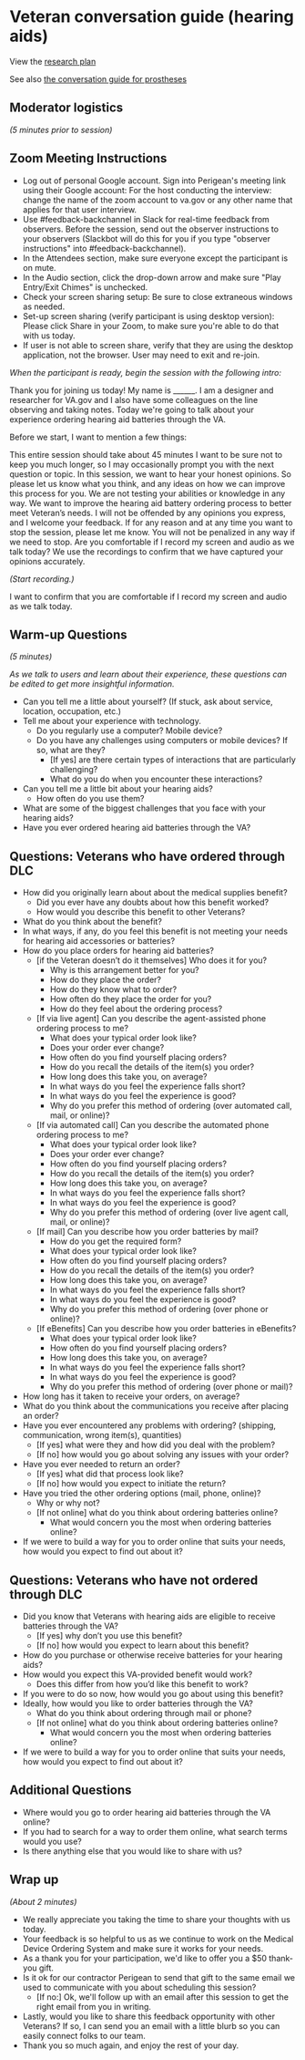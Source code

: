 # Veteran conversation guide (hearing aids)

View the [research plan](https://github.com/department-of-veterans-affairs/va.gov-team/blob/master/products/medical-device-tool/research/discovery-nov19/research-plan.md)

See also [the conversation guide for prostheses](https://github.com/department-of-veterans-affairs/va.gov-team/blob/master/products/medical-device-tool/research/discovery-nov19/veteran-conversation-guide-prostheses.md)

## Moderator logistics

_(5 minutes prior to session)_

## Zoom Meeting Instructions

- Log out of personal Google account. Sign into Perigean's meeting link using their Google account: For the host conducting the interview: change the name of the zoom account to va.gov or any other name that applies for that user interview.
- Use #feedback-backchannel in Slack for real-time feedback from observers. Before the session, send out the observer instructions to your observers (Slackbot will do this for you if you type "observer instructions" into #feedback-backchannel).
- In the Attendees section, make sure everyone except the participant is on mute.
- In the Audio section, click the drop-down arrow and make sure "Play Entry/Exit Chimes" is unchecked.
- Check your screen sharing setup: Be sure to close extraneous windows as needed.
- Set-up screen sharing (verify participant is using desktop version): Please click Share in your Zoom, to make sure you're able to do that with us today.
- If user is not able to screen share, verify that they are using the desktop application, not the browser. User may need to exit and re-join.

_When the participant is ready, begin the session with the following intro:_

Thank you for joining us today! My name is ______. I am a designer and researcher for VA.gov and I also have some colleagues on the line observing and taking notes. Today we're going to talk about your experience ordering hearing aid batteries through the VA.

Before we start, I want to mention a few things:

This entire session should take about 45 minutes I want to be sure not to keep you much longer, so I may occasionally prompt you with the next question or topic.
In this session, we want to hear your honest opinions. So please let us know what you think, and any ideas on how we can improve this process for you. We are not testing your abilities or knowledge in any way. We want to improve the hearing aid battery ordering process to better meet Veteran’s needs. I will not be offended by any opinions you express, and I welcome your feedback.
If for any reason and at any time you want to stop the session, please let me know. You will not be penalized in any way if we need to stop.
Are you comfortable if I record my screen and audio as we talk today? We use the recordings to confirm that we have captured your opinions accurately.

_(Start recording.)_

I want to confirm that you are comfortable if I record my screen and audio as we talk today. 

## Warm-up Questions

_(5 minutes)_

_As we talk to users and learn about their experience, these questions can be edited to get more insightful information._

- Can you tell me a little about yourself? (If stuck, ask about service, location, occupation, etc.)
- Tell me about your experience with technology.
  - Do you regularly use a computer? Mobile device?
  - Do you have any challenges using computers or mobile devices? If so, what are they?
    - [If yes] are there certain types of interactions that are particularly challenging?
    - What do you do when you encounter these interactions?
- Can you tell me a little bit about your hearing aids?
  - How often do you use them?
- What are some of the biggest challenges that you face with your hearing aids?
- Have you ever ordered hearing aid batteries through the VA? 

## Questions: Veterans who have ordered through DLC
- How did you originally learn about about the medical supplies benefit? 
  - Did you ever have any doubts about how this benefit worked?
  - How would you describe this benefit to other Veterans?
- What do you think about the benefit? 
- In what ways, if any, do you feel this benefit is not meeting your needs for hearing aid accessories or batteries?
- How do you place orders for hearing aid batteries?
  - [if the Veteran doesn’t do it themselves] Who does it for you?
    - Why is this arrangement better for you?
    - How do they place the order?
    - How do they know what to order?
    - How often do they place the order for you?
    - How do they feel about the ordering process?
  - [If via live agent] Can you describe the agent-assisted phone ordering process to me?
    - What does your typical order look like?
    - Does your order ever change?
    - How often do you find yourself placing orders?
    - How do you recall the details of the item(s) you order?
    - How long does this take you, on average?
    - In what ways do you feel the experience falls short?
    - In what ways do you feel the experience is good?
    - Why do you prefer this method of ordering (over automated call, mail, or online)? 
  - [If via automated call] Can you describe the automated phone ordering process to me?
    - What does your typical order look like?
    - Does your order ever change?
    - How often do you find yourself placing orders?
    - How do you recall the details of the item(s) you order?
    - How long does this take you, on average?
    - In what ways do you feel the experience falls short?
    - In what ways do you feel the experience is good?
    - Why do you prefer this method of ordering (over live agent call, mail, or online)? 
  - [If mail] Can you describe how you order batteries by mail?
    - How do you get the required form?
    - What does your typical order look like?
    - How often do you find yourself placing orders?
    - How do you recall the details of the item(s) you order?
    - How long does this take you, on average?
    - In what ways do you feel the experience falls short?
    - In what ways do you feel the experience is good?
    - Why do you prefer this method of ordering (over phone or online)?
  - [If eBenefits] Can you describe how you order batteries in eBenefits?
    - What does your typical order look like?
    - How often do you find yourself placing orders?
    - How long does this take you, on average?
    - In what ways do you feel the experience falls short?
    - In what ways do you feel the experience is good?
    - Why do you prefer this method of ordering (over phone or mail)?
- How long has it taken to receive your orders, on average?
- What do you think about the communications you receive after placing an order?
- Have you ever encountered any problems with ordering? (shipping, communication, wrong item(s), quantities)
  - [If yes] what were they and how did you deal with the problem?
  - [If no] how would you go about solving any issues with your order?
- Have you ever needed to return an order?	
  - [If yes] what did that process look like?
  - [If no] how would you expect to initiate the return?
- Have you tried the other ordering options (mail, phone, online)? 
  - Why or why not?
  - [If not online] what do you think about ordering batteries online?
    - What would concern you the most when ordering batteries online?
- If we were to build a way for you to order online that suits your needs, how would you expect to find out about it?


## Questions: Veterans who have not ordered through DLC

- Did you know that Veterans with hearing aids are eligible to receive batteries through the VA?
  - [If yes] why don’t you use this benefit?
  - [If no] how would you expect to learn about this benefit?
- How do you purchase or otherwise receive batteries for your hearing aids? 
- How would you expect this VA-provided benefit would work?
  - Does this differ from how you’d like this benefit to work?
- If you were to do so now, how would you go about using this benefit?
- Ideally, how would you like to order batteries through the VA?
  - What do you think about ordering through mail or phone?
  - [If not online] what do you think about ordering batteries online?
    - What would concern you the most when ordering batteries online?
- If we were to build a way for you to order online that suits your needs, how would you expect to find out about it?

## Additional Questions
- Where would you go to order hearing aid batteries through the VA online?
- If you had to search for a way to order them online, what search terms would you use?
- Is there anything else that you would like to share with us?

## Wrap up

_(About 2 minutes)_

- We really appreciate you taking the time to share your thoughts with us today.
- Your feedback is so helpful to us as we continue to work on the Medical Device Ordering System and make sure it works for your needs.
- As a thank you for your participation, we'd like to offer you a $50 thank-you gift.
- Is it ok for our contractor Perigean to send that gift to the same email we used to communicate with you about scheduling this session?
  - [If no:] Ok, we'll follow up with an email after this session to get the right email from you in writing.
- Lastly, would you like to share this feedback opportunity with other Veterans? If so, I can send you an email with a little blurb so you can easily connect folks to our team.
- Thank you so much again, and enjoy the rest of your day.

